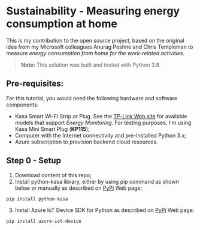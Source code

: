 # Sustainability - Measuring energy consumption at home
This is my contribution to the open source project, based on the original idea from my Microsoft colleagues Anurag Peshne and Chris Templeman to measure *energy consumption from home for the work-related activities*.
> **Note:** This solution was built and tested with Python 3.8.

## Pre-requisites: 
For this tutorial, you would need the following hardware and software components:
- Kasa Smart Wi-Fi Strip or Plug. See the [TP-Link Web site](https://www.tp-link.com/uk/home-networking/smart-plug/hs100) for available models that support *Energy Monitoring*. For testing purposes, I'm using Kasa Mini Smart Plug (**KP115**);
- Computer with the Internet connectivity and pre-installed Python 3.x;
- Azure subscription to provision backend cloud resources.

## Step 0 - Setup
1. Download content of this repo;
2. Install python-kasa library, either by using pip command as shown below or manually as described on [PyPi](https://pypi.org/project/python-kasa/) Web page:
```
pip install python-kasa
```
3. Install Azure IoT Device SDK for Python as described on [PyPi](https://pypi.org/project/azure-iot-device/) Web page:
```
pip install azure-iot-device
```


<TBC>
